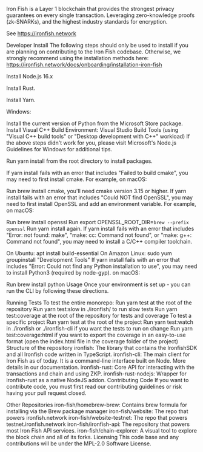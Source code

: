 Iron Fish is a Layer 1 blockchain that provides the strongest privacy guarantees on every single transaction. Leveraging zero-knowledge proofs (zk-SNARKs), and the highest industry standards for encryption.

See https://ironfish.network

Developer Install
The following steps should only be used to install if you are planning on contributing to the Iron Fish codebase. Otherwise, we strongly recommend using the installation methods here: https://ironfish.network/docs/onboarding/installation-iron-fish

Install Node.js 16.x

Install Rust.

Install Yarn.

Windows:

Install the current version of Python from the Microsoft Store package.
Install Visual C++ Build Environment: Visual Studio Build Tools (using "Visual C++ build tools" or "Desktop development with C++" workload)
If the above steps didn't work for you, please visit Microsoft's Node.js Guidelines for Windows for additional tips.

Run yarn install from the root directory to install packages.

If yarn install fails with an error that includes "Failed to build cmake", you may need to first install cmake. For example, on macOS:

Run brew install cmake, you'll need cmake version 3.15 or higher.
If yarn install fails with an error that includes "Could NOT find OpenSSL", you may need to first install OpenSSL and add an environment variable. For example, on macOS:

Run brew install openssl
Run export OPENSSL_ROOT_DIR=`brew --prefix openssl`
Run yarn install again.
If yarn install fails with an error that includes "Error: not found: make", "make: cc: Command not found", or "make: g++: Command not found", you may need to install a C/C++ compiler toolchain.

On Ubuntu: apt install build-essential
On Amazon Linux: sudo yum groupinstall "Development Tools"
If yarn install fails with an error that includes "Error: Could not find any Python installation to use", you may need to install Python3 (required by node-gyp). on macOS:

Run brew install python
Usage
Once your environment is set up - you can run the CLI by following these directions.

Running Tests
To test the entire monorepo:
Run yarn test at the root of the repository
Run yarn test:slow in ./ironfish/ to run slow tests
Run yarn test:coverage at the root of the repository for tests and coverage
To test a specific project
Run yarn test at the root of the project
Run yarn test:watch in ./ironfish or ./ironfish-cli if you want the tests to run on change
Run yarn test:coverage:html if you want to export the coverage in an easy-to-use format (open the index.html file in the coverage folder of the project)
Structure of the repository
ironfish: The library that contains the IronfishSDK and all Ironfish code written in TypeScript.
ironfish-cli: The main client for Iron Fish as of today. It is a command-line interface built on Node. More details in our documentation.
ironfish-rust: Core API for interacting with the transactions and chain and using ZKP.
ironfish-rust-nodejs: Wrapper for ironfish-rust as a native NodeJS addon.
Contributing Code
If you want to contribute code, you must first read our contributing guidelines or risk having your pull request closed.

Other Repositories
iron-fish/homebrew-brew: Contains brew formula for installing via the Brew package manager
iron-fish/website: The repo that powers ironfish.network
iron-fish/website-testnet: The repo that powers testnet.ironfish.network
iron-fish/ironfish-api: The repository that powers most Iron Fish API services.
iron-fish/chain-explorer: A visual tool to explore the block chain and all of its forks.
Licensing
This code base and any contributions will be under the MPL-2.0 Software License.
